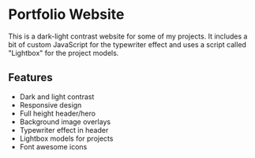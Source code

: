 # Portfolio Website

This is a dark-light contrast website for some of my projects. It includes a bit of custom JavaScript for the typewriter effect and uses a script called "Lightbox" for the project models.

## Features

- Dark and light contrast
- Responsive design
- Full height header/hero
- Background image overlays
- Typewriter effect in header
- Lightbox models for projects
- Font awesome icons


